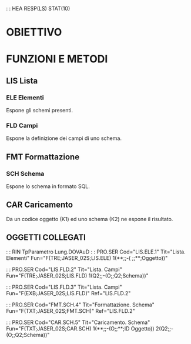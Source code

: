  :  : HEA RESP(LS) STAT(10)
# OBIETTIVO

# FUNZIONI E METODI

## LIS Lista
### ELE Elementi
Espone gli schemi presenti.
### FLD Campi
Espone la definizione dei campi di uno schema.

## FMT Formattazione
### SCH Schema
Espone lo schema in formato SQL.

## CAR Caricamento
Da un codice oggetto (K1) ed uno schema (K2) ne espone il risultato.

## OGGETTI COLLEGATI

 :  : RIN                              TpParametro         Lung.DOVAuD
 :  : PRO.SER Cod="LIS.ELE.1" Tit="Lista. Elementi" Fun="F(TRE;JASER_02S;LIS.ELE) 1(\*\*;;-( ;;\*\*;Oggetto))"

 :  : PRO.SER Cod="LIS.FLD.2" Tit="Lista. Campi" Fun="F(TRE;JASER_02S;LIS.FLD) 1(Q2;;-(O;;Q2;Schema))"

 :  : PRO.SER Cod="LIS.FLD.3" Tit="Lista. Campi" Fun="F(EXB;JASER_02S;LIS.FLD)" Ref="LIS.FLD.2"

 :  : PRO.SER Cod="FMT.SCH.4" Tit="Formattazione. Schema" Fun="F(TXT;JASER_02S;FMT.SCH)" Ref="LIS.FLD.2"

 :  : PRO.SER Cod="CAR.SCH.5" Tit="Caricamento. Schema" Fun="F(TXT;JASER_02S;CAR.SCH) 1(\*\*;;-(O;;\*\*;ID Oggetto)) 2(Q2;;-(O;;Q2;Schema))"

